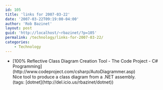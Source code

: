 ```yaml
---
id: 105
title: 'links for 2007-03-22'
date: '2007-03-22T09:19:00-04:00'
author: 'Rob Bazinet'
layout: post
guid: 'http://localhost/~rbazinet/?p=105'
permalink: /technology/links-for-2007-03-22/
categories:
    - Technology
---
```


- <div class="delicious-link">[100% Reflective Class Diagram Creation Tool - The Code Project - C# Programming](http://www.codeproject.com/csharp/AutoDiagrammer.asp)</div><div class="delicious-extended">Nice tool to produce a class diagram from a .NET assembly.</div><div class="delicious-tags">(tags: [dotnet](http://del.icio.us/rbazinet/dotnet))</div>
 